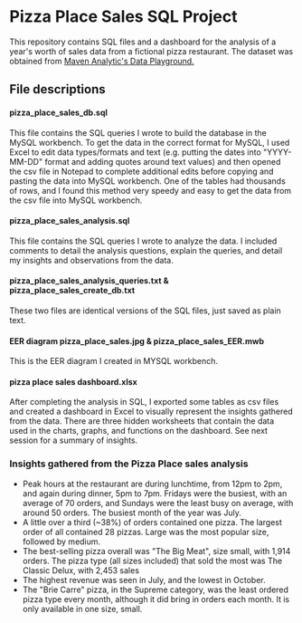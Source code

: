 # Pizza Place Sales SQL Project 

This repository contains SQL files and a dashboard for the analysis of a year's worth of sales data from a fictional pizza restaurant. The dataset was obtained from [Maven Analytic's Data Playground.](https://app.mavenanalytics.io/datasets?order=-fields.dateUpdated)

## File descriptions

#### pizza_place_sales_db.sql

This file contains the SQL queries I wrote to build the database in the MySQL workbench. To get the data in the correct format for MySQL, I used Excel to edit data types/formats and text (e.g. putting the dates into "YYYY-MM-DD" format and adding quotes around text values) and then opened the csv file in Notepad to complete additional edits before copying and pasting the data into MySQL workbench. One of the tables had thousands of rows, and I found this method very speedy and easy to get the data from the csv file into MySQL workbench. 

#### pizza_place_sales_analysis.sql

This file contains the SQL queries I wrote to analyze the data. I included comments to detail the analysis questions, explain the queries, and detail my insights and observations from the data. 

#### pizza_place_sales_analysis_queries.txt & pizza_place_sales_create_db.txt

These two files are identical versions of the SQL files, just saved as plain text. 

#### EER diagram pizza_place_sales.jpg & pizza_place_sales_EER.mwb

This is the EER diagram I created in MYSQL workbench. 

#### pizza place sales dashboard.xlsx

After completing the analysis in SQL, I exported some tables as csv files and created a dashboard in Excel to visually represent the insights gathered from the data. There are three hidden worksheets that contain the data used in the charts, graphs, and functions on the dashboard. See next session for a summary of insights. 

### Insights gathered from the Pizza Place sales analysis

* Peak hours at the restaurant are during lunchtime, from 12pm to 2pm, and again during dinner, 5pm to 7pm. Fridays were the busiest, with an average of 70 orders, and Sundays were the least busy on average, with around 50 orders. The busiest month of the year was July. 
* A little over a third (~38%) of orders contained one pizza. The largest order of all contained 28 pizzas. Large was the most popular size, followed by medium. 
* The best-selling pizza overall was "The Big Meat", size small, with 1,914 orders. The pizza type (all sizes included) that sold the most was The Classic Delux, with 2,453 sales 
* The highest revenue was seen in July, and the lowest in October. 
* The "Brie Carre" pizza, in the Supreme category, was the least ordered pizza type every month, although it did bring in orders each month. It is only available in one size, small. 
